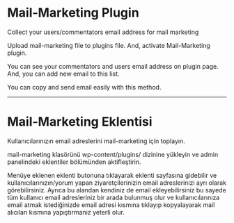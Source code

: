 # Mail-Marketing Plugin
Collect your users/commentators email address for mail marketing


Upload mail-marketing file to plugins file. And, activate Mail-Marketing plugin.

You can see your commentators and users email address on plugin page. And, you can add new email to this list.

You can copy and send email easily with this method.


- - - - - - - - - - - - - - - - - - - - - - - - - - - - - - - - - - - - - - - - - - - - - - - - - - 

# Mail-Marketing Eklentisi
Kullanıcılarınızın email adreslerini mail-marketing için toplayın.

mail-marketing klasörünü wp-content/plugins/ dizinine yükleyin ve admin panelindeki eklentiler bölümünden aktifleştirin.

Menüye eklenen eklenti butonuna tıklayarak eklenti sayfasına gidebilir ve kullanıcılarınızın/yorum yapan ziyaretçilerinizin email adreslerinizi ayrı olarak görebilirsiniz. Ayrıca bu alandan kendiniz de email ekleyebilirsiniz bu sayede tüm kullanıcı email adresleriniz bir arada bulunmuş olur ve kullanıcılarınıza email atmak istediğinizde email adresi kısmına tıklayıp kopyalayarak mail alıcıları kısmına yapıştırmanız yeterli olur.
